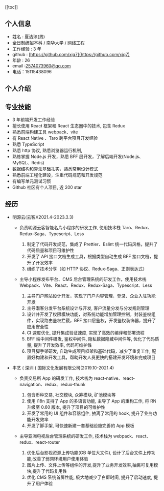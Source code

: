 [[toc]]

## 个人信息

- 姓名 : 夏洁琼(男)
- 全日制统招本科 / 南华大学 / 网络工程
- 工作经验 : 3 年
- github : [https://github.com/xjq7](https://github.com/xjq7)
- 年龄 : 26
- email :2574073960@qq.com
- 电话：15115438096

## 个人介绍

## 专业技能

- 3 年前端开发工作经验
- 擅长使用 React 框架和 React 生态圈中的技术, 包含 Redux
- 熟悉前端构建工具 webpack、vite
- 有 React Native 、Taro 跨平台项目开发经验
- 熟悉 TypeScript
- 熟悉 http 协议, 熟悉浏览器运行机制,
- 熟练掌握 Node.js 开发，熟悉 BFF 层开发，了解后端开发(Node.js、MySQL、Redis)
- 数据结构和算法基础扎实，熟悉常用设计模式
- 熟悉前端工程化建设，注重代码规范和开发规范
- 有编写单元测试习惯
- Github 社区有个人项目, 近 200 star

## 经历

- 明源云(云客)(2021.4-2023.3.3)

  - 负责明源云客智能名片小程序的研发工作, 使用技术栈 Taro、Redux、Redux-Saga、Typescript、Less

    1. 制定了代码开发规范，集成了 Prettier、Eslint 统一代码风格，提升了代码质量和项目可维护性
    2. 开发了 API 接口文档生成工具，根据类型自动生成 BFF 接口文档，提升了开发效率
    3. 组织了技术分享（如 HTTP 协议、Redux-Saga、正则表达式）

  - 主导小程序发布平台、CMS 后台管理系统的研发工作，使用技术栈 Webpack、Vite、React、Redux、Redux-Saga、Typescript、Less

    1.  主导门户网站设计开发，实现了门户内容管理，登录、企业入驻功能开发
    2.  主导潜客分发平台系统设计与开发, 客户流量分发与分发规则管理
    3.  设计并开发了权限模块功能，对系统功能增加管理控制，封装鉴权组件，实现路由鉴权拦截，BFF 接口层鉴权，开发鉴权装饰器，提升了应用安全性
    4.  CI 速度优化, 提升集成验证速度, 实现了高效的编译和部署流程
    5.  BFF 端中间件研发, 鉴权中间件, 隐私数据隐藏中间件等, 优化了代码质量, 提升了开发效率, 代码可维护性
    6.  项目脚手架研发, 自动生成项目框架和基础代码，减少了重复工作, 配置好构建和开发工具，帮助开发人员更快的搭建开发环境和完成项目

- 丰艺 ( 深圳 ) 国际文化发展有限公司(2019.10-2021.4)

  - 负责交易所 App 的研发工作, 技术栈为 react-native、react-navigation、redux、redux-thunk

    1.  包含币种交易, 社交模块, 众筹模块, 矿池模块等
    2.  使用 i18n 支持了 App 的多语言功能, 主导了 App 的重构工作, 将 RN 升级至 0.60 版本, 提升了项目的可维护性
    3.  开发了常用的 UI 组件和容器组件, 抽离了常用的 hook, 提升了业务功能开发效率
    4.  开发了脚手架, 可快速新建一套基础设施完善的 App 模板

  - 主导亚洲电视后台管理系统的研发工作, 技术栈为 webpack、react、redux、react-router

    1.  优化后台影视资源上传功能(GB 单位大文件), 设计了后台文件上传功能,改善了弱网环境用户使用体验
    2.  图片上传、文件上传等组件的开发,提升了业务开发效率,抽离可复用模块,提升了代码复用性
    3.  优化 CMS 系统首屏性能, 极大地减少了白屏时间, 提升了启动速度, 提升了用户体验
